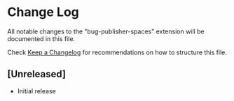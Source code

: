 # Change Log

All notable changes to the "bug-publisher-spaces" extension will be documented in this file.

Check [Keep a Changelog](http://keepachangelog.com/) for recommendations on how to structure this file.

## [Unreleased]

- Initial release